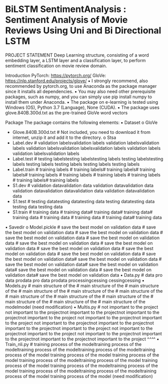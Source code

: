 # BiLSTM SentimentAnalysis : Sentiment Analysis of Movie Reviews Using Uni and Bi Directional LSTM

PROJECT STATEMENT
Deep Learning structure, consisting of a word embedding layer, a LSTM layer and a classification layer, to perform sentiment classification on movie review domain.

Introduction
PyTorch: https://pytorch.org/
GloVe: https://nlp.stanford.edu/projects/glove/
▪ I strongly recommend, also recommended by pytorch.org, to use Anaconda as the package manager since it installs all dependencies.
▪ You may also need other prerequisite packages, such as numpy, and you can simply use pip install numpy to install them under Anaconda.
▪ The package on e-learning is tested using Windows (OS), Python 3.7 (Language), None (CUDA).
▪ The package uses glove.840B.300d.txt as the pre-trained GloVe word vectors

Package
The package contains the following elements:
▪ Dataset
o GloVe
- Glove.840B.300d.txt # Not included, you need to download it from internet, unzip it and add it to the directory.
o Stsa
- Label.dev # validation labelsvalidation labels validation labelsvalidation labels validation labelsvalidation labelsvalidation labels validation labels validation labelsvalidation labels
- Label.test # testing labelstesting labelstesting labels testing labelstesting labels testing labels testing labels testing labels testing labels
- Label.train # training labels # training labels# training labels# training labels# training labels # training labels # training labels # training labels # training labels# training labels
- S1.dev # validation datavalidation data validation datavalidation data validation datavalidation datavalidation data validation datavalidation data
- S1.test # testing datatesting datatesting data testing datatesting data testing data testing data
- S1.train # training data # training data# training data# training data# training data # training data # training data # training data# training data

▪ Savedir
o Model.pickle # save the best model on validation data # save the best model on validation data # save the best model on validation data # save the best model on validation data # save the best model on validation data # save the best model on validation data # save the best model on validation data # save the best model on validation data # save the best model on validation data # save the best model on validation data # save the best model on validation data# save the best model on validation data # save the best model on validation data# save the best model on validation data# save the best model on validation data # save the best model on validation data# save the best model on validation data
▪ Data.py # data pro data prodata pro data prodata processingcessing cessingcessing
▪ Models.py # main structure of the # main structure of the # main structure of the # main structure of the # main structure of the # main structure of the # main structure of the # main structure of the # main structure of the # main structure of the # main structure of the # main structure of the modelmodel (need modification)
▪ Multis.py # not important to the project not important to the projectnot important to the projectnot important to the projectnot important to the project not important to the projectnot important to the project not important to the projectnot important to the projectnot important to the projectnot important to the project not important to the projectnot important to the project not important to the projectnot important to the projectnot important to the projectnot important to the project ^_^^_^
▪ Train_nli.py # training process of the modeltraining process of the modeltraining process of the modeltraining process of the modeltraining process of the model training process of the model training process of the model training process of the modeltraining process of the model training process of the model training process of the modeltraining process of the model training process of the modeltraining process of the modeltraining process of the model training process of the model (need modification)
